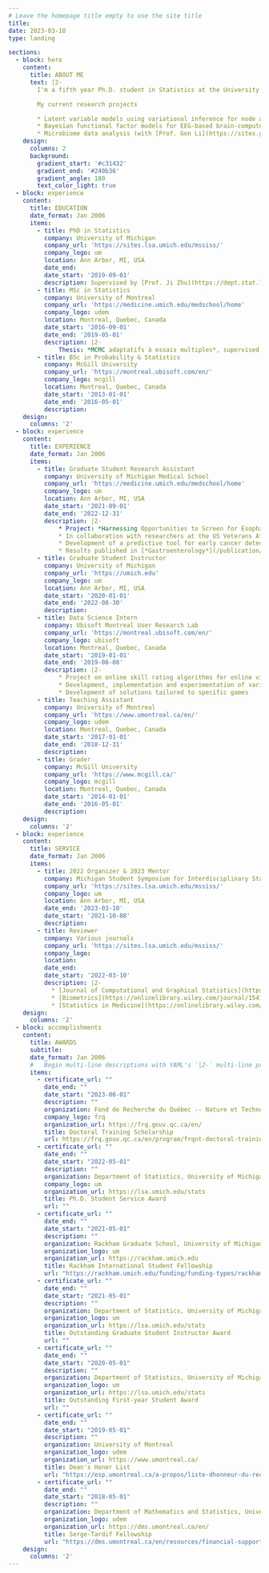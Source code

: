 ```yaml
---
# Leave the homepage title empty to use the site title
title:
date: 2023-03-10
type: landing

sections:
  - block: hero
    content:
      title: ABOUT ME
      text: |2-
        I'm a fifth year Ph.D. student in Statistics at the University of Michigan and I am originally from Montreal, Canada. I previously worked as a Data Science intern at the Ubisoft Montreal User Research Lab on online skill rating algorithms using approximate Bayesian inference. I did a master’s thesis at the University of Montreal on an adaptive Multiple-Try Metropolis algorithm aimed at sampling from complex distributions. 

        My current research projects

        * Latent variable models using variational inference for node attribute imputation in network data (with [Prof. Ji Zhu](http://dept.stat.lsa.umich.edu/~jizhu/))
        * Bayesian functional factor models for EEG-based brain-computer interfaces (with [Prof. Jian Kang](http://www-personal.umich.edu/~jiankang/) and [Prof. Ji Zhu](http://dept.stat.lsa.umich.edu/~jizhu/))
        * Microbiome data analysis (with [Prof. Gen Li](https://sites.google.com/view/ligen) and [Prof. Ji Zhu](http://dept.stat.lsa.umich.edu/~jizhu/))
    design:
      columns: 2
      background:
        gradient_start: '#c31432'
        gradient_end: '#240b36'
        gradient_angle: 180
        text_color_light: true
  - block: experience
    content:
      title: EDUCATION
      date_format: Jan 2006
      items:
        - title: PhD in Statistics
          company: University of Michigan
          company_url: 'https://sites.lsa.umich.edu/mssiss/'
          company_logo: um
          location: Ann Arbor, MI, USA
          date_end: 
          date_start: '2019-09-01'
          description: Supervised by [Prof. Ji Zhu](https://dept.stat.lsa.umich.edu/~jizhu/)
        - title: MSc in Statistics
          company: University of Montreal
          company_url: 'https://medicine.umich.edu/medschool/home'
          company_logo: udem
          location: Montreal, Quebec, Canada
          date_start: '2016-09-01'
          date_end: '2019-05-01'
          description: |2-
              Thesis: *MCMC adaptatifs à essais multiples*, supervised by [Prof. Mylène Bédard](https://dms.umontreal.ca/~bedard/)
        - title: BSc in Probability & Statistics
          company: McGill University
          company_url: 'https://montreal.ubisoft.com/en/'
          company_logo: mcgill
          location: Montreal, Quebec, Canada
          date_start: '2013-01-01'
          date_end: '2016-05-01'
          description: 
    design:
      columns: '2'
  - block: experience
    content:
      title: EXPERIENCE
      date_format: Jan 2006
      items:
        - title: Graduate Student Research Assistant
          company: University of Michigan Medical School
          company_url: 'https://medicine.umich.edu/medschool/home'
          company_logo: um
          location: Ann Arbor, MI, USA
          date_start: '2021-09-01'
          date_end: '2022-12-31'
          description: |2-
              * Project: *Harnessing Opportunities to Screen for Esophageal Adenocarcinoma* (HOSEA)
              * In collaboration with researchers at the US Veterans Affairs Ann Arbor Healthcare System (VAAAHS)
              * Development of a predictive tool for early cancer detection ([K-ECAN](https://osf.io/tvu8z/))
              * Results published in [*Gastroenterology*](/publication/rubenstein-predicting-2023)
        - title: Graduate Student Instructor
          company: University of Michigan
          company_url: 'https://umich.edu'
          company_logo: um
          location: Ann Arbor, MI, USA
          date_start: '2020-01-01'
          date_end: '2022-08-30'
          description: 
        - title: Data Science Intern
          company: Ubisoft Montreal User Research Lab
          company_url: 'https://montreal.ubisoft.com/en/'
          company_logo: ubisoft
          location: Montreal, Quebec, Canada
          date_start: '2019-01-01'
          date_end: '2019-08-08'
          description: |2-
              * Project on online skill rating algorithms for online video games
              * Development, implementation and experimentation of various models to include additional information in the currently used algorithm
              * Development of solutions tailored to specific games
        - title: Teaching Assistant
          company: University of Montreal
          company_url: 'https://www.umontreal.ca/en/'
          company_logo: udem
          location: Montreal, Quebec, Canada
          date_start: '2017-01-01'
          date_end: '2018-12-31'
          description:
        - title: Grader
          company: McGill University
          company_url: 'https://www.mcgill.ca/'
          company_logo: mcgill
          location: Montreal, Quebec, Canada
          date_start: '2014-01-01'
          date_end: '2016-05-01'
          description: 
    design:
      columns: '2'
  - block: experience
    content:
      title: SERVICE
      date_format: Jan 2006
      items:
        - title: 2022 Organizer & 2023 Mentor
          company: Michigan Student Symposium for Interdisciplinary Statistical Sciences
          company_url: 'https://sites.lsa.umich.edu/mssiss/'
          company_logo: um
          location: Ann Arbor, MI, USA
          date_end: '2023-03-10'
          date_start: '2021-10-08'
          description: 
        - title: Reviewer
          company: Various journals
          company_url: 'https://sites.lsa.umich.edu/mssiss/'
          company_logo: 
          location: 
          date_end: 
          date_start: '2022-03-10'
          description: |2-
            * [Journal of Computational and Graphical Statistics](https://www.tandfonline.com/journals/ucgs20)
            * [Biometrics](https://onlinelibrary.wiley.com/journal/15410420) (2x)
            * [Statistics in Medicine](https://onlinelibrary.wiley.com/journal/10970258) (2x)
    design:
      columns: '2'
  - block: accomplishments
    content:
      title: AWARDS
      subtitle:
      date_format: Jan 2006
      #   Begin multi-line descriptions with YAML's `|2-` multi-line prefix.
      items:
        - certificate_url: ""
          date_end: ""
          date_start: "2023-06-01"
          description: ""
          organization: Fond de Recherche du Québec -- Nature et Technologies
          company_logo: frq
          organization_url: https://frq.gouv.qc.ca/en/
          title: Doctoral Training Scholarship
          url: https://frq.gouv.qc.ca/en/program/frqnt-doctoral-training-scholarships/
        - certificate_url: ""
          date_end: ""
          date_start: "2022-05-01"
          description: ""
          organization: Department of Statistics, University of Michigan
          company_logo: um
          organization_url: https://lsa.umich.edu/stats
          title: Ph.D. Student Service Award
          url: ""
        - certificate_url: ""
          date_end: ""
          date_start: "2021-05-01"
          description: ""
          organization: Rackham Graduate School, University of Michigan
          organization_logo: um
          organization_url: https://rackham.umich.edu
          title: Rackham International Student Fellowship
          url: "https://rackham.umich.edu/funding/funding-types/rackham-international-student-fellowship-and-the-chia-lun-lo-fellowship/"
        - certificate_url: ""
          date_end: ""
          date_start: "2021-05-01"
          description: ""
          organization: Department of Statistics, University of Michigan
          organization_logo: um
          organization_url: https://lsa.umich.edu/stats
          title: Outstanding Graduate Student Instructor Award
          url: ""
        - certificate_url: ""
          date_end: ""
          date_start: "2020-05-01"
          description: ""
          organization: Department of Statistics, University of Michigan
          organization_logo: um
          organization_url: https://lsa.umich.edu/stats
          title: Outstanding First-year Student Award
          url: ""
        - certificate_url: ""
          date_end: ""
          date_start: "2019-05-01"
          description: ""
          organization: University of Montreal
          organization_logo: udem
          organization_url: https://www.umontreal.ca/
          title: Dean's Honor List
          url: "https://esp.umontreal.ca/a-propos/liste-dhonneur-du-recteur/#c179273"
        - certificate_url: ""
          date_end: ""
          date_start: "2018-05-01"
          description: ""
          organization: Department of Mathematics and Statistics, University of Montreal
          organization_logo: udem
          organization_url: https://dms.umontreal.ca/en/
          title: Serge-Tardif Fellowship
          url: "https://dms.umontreal.ca/en/resources/financial-support"
    design:
      columns: '2'
---
```

